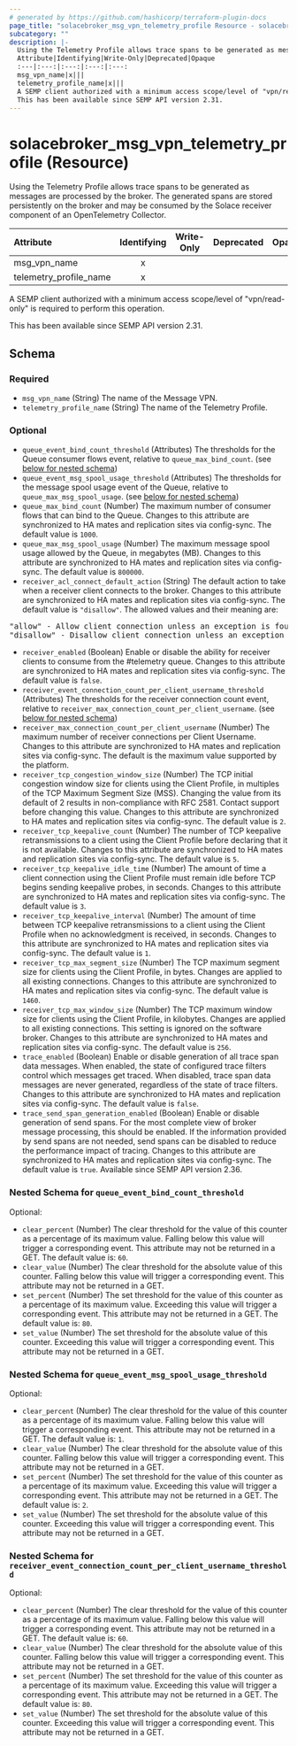 ```yaml
---
# generated by https://github.com/hashicorp/terraform-plugin-docs
page_title: "solacebroker_msg_vpn_telemetry_profile Resource - solacebroker"
subcategory: ""
description: |-
  Using the Telemetry Profile allows trace spans to be generated as messages are processed by the broker. The generated spans are stored persistently on the broker and may be consumed by the Solace receiver component of an OpenTelemetry Collector.
  Attribute|Identifying|Write-Only|Deprecated|Opaque
  :---|:---:|:---:|:---:|:---:
  msg_vpn_name|x|||
  telemetry_profile_name|x|||
  A SEMP client authorized with a minimum access scope/level of "vpn/read-only" is required to perform this operation.
  This has been available since SEMP API version 2.31.
---
```


# solacebroker_msg_vpn_telemetry_profile (Resource)

Using the Telemetry Profile allows trace spans to be generated as messages are processed by the broker. The generated spans are stored persistently on the broker and may be consumed by the Solace receiver component of an OpenTelemetry Collector.


Attribute|Identifying|Write-Only|Deprecated|Opaque
:---|:---:|:---:|:---:|:---:
msg_vpn_name|x|||
telemetry_profile_name|x|||



A SEMP client authorized with a minimum access scope/level of "vpn/read-only" is required to perform this operation.

This has been available since SEMP API version 2.31.



<!-- schema generated by tfplugindocs -->
## Schema

### Required

- `msg_vpn_name` (String) The name of the Message VPN.
- `telemetry_profile_name` (String) The name of the Telemetry Profile.

### Optional

- `queue_event_bind_count_threshold` (Attributes) The thresholds for the Queue consumer flows event, relative to `queue_max_bind_count`. (see [below for nested schema](#nestedatt--queue_event_bind_count_threshold))
- `queue_event_msg_spool_usage_threshold` (Attributes) The thresholds for the message spool usage event of the Queue, relative to `queue_max_msg_spool_usage`. (see [below for nested schema](#nestedatt--queue_event_msg_spool_usage_threshold))
- `queue_max_bind_count` (Number) The maximum number of consumer flows that can bind to the Queue. Changes to this attribute are synchronized to HA mates and replication sites via config-sync. The default value is `1000`.
- `queue_max_msg_spool_usage` (Number) The maximum message spool usage allowed by the Queue, in megabytes (MB). Changes to this attribute are synchronized to HA mates and replication sites via config-sync. The default value is `800000`.
- `receiver_acl_connect_default_action` (String) The default action to take when a receiver client connects to the broker. Changes to this attribute are synchronized to HA mates and replication sites via config-sync. The default value is `"disallow"`. The allowed values and their meaning are:

<pre>
"allow" - Allow client connection unless an exception is found for it.
"disallow" - Disallow client connection unless an exception is found for it.
</pre>
- `receiver_enabled` (Boolean) Enable or disable the ability for receiver clients to consume from the #telemetry queue. Changes to this attribute are synchronized to HA mates and replication sites via config-sync. The default value is `false`.
- `receiver_event_connection_count_per_client_username_threshold` (Attributes) The thresholds for the receiver connection count event, relative to `receiver_max_connection_count_per_client_username`. (see [below for nested schema](#nestedatt--receiver_event_connection_count_per_client_username_threshold))
- `receiver_max_connection_count_per_client_username` (Number) The maximum number of receiver connections per Client Username. Changes to this attribute are synchronized to HA mates and replication sites via config-sync. The default is the maximum value supported by the platform.
- `receiver_tcp_congestion_window_size` (Number) The TCP initial congestion window size for clients using the Client Profile, in multiples of the TCP Maximum Segment Size (MSS). Changing the value from its default of 2 results in non-compliance with RFC 2581. Contact support before changing this value. Changes to this attribute are synchronized to HA mates and replication sites via config-sync. The default value is `2`.
- `receiver_tcp_keepalive_count` (Number) The number of TCP keepalive retransmissions to a client using the Client Profile before declaring that it is not available. Changes to this attribute are synchronized to HA mates and replication sites via config-sync. The default value is `5`.
- `receiver_tcp_keepalive_idle_time` (Number) The amount of time a client connection using the Client Profile must remain idle before TCP begins sending keepalive probes, in seconds. Changes to this attribute are synchronized to HA mates and replication sites via config-sync. The default value is `3`.
- `receiver_tcp_keepalive_interval` (Number) The amount of time between TCP keepalive retransmissions to a client using the Client Profile when no acknowledgment is received, in seconds. Changes to this attribute are synchronized to HA mates and replication sites via config-sync. The default value is `1`.
- `receiver_tcp_max_segment_size` (Number) The TCP maximum segment size for clients using the Client Profile, in bytes. Changes are applied to all existing connections. Changes to this attribute are synchronized to HA mates and replication sites via config-sync. The default value is `1460`.
- `receiver_tcp_max_window_size` (Number) The TCP maximum window size for clients using the Client Profile, in kilobytes. Changes are applied to all existing connections. This setting is ignored on the software broker. Changes to this attribute are synchronized to HA mates and replication sites via config-sync. The default value is `256`.
- `trace_enabled` (Boolean) Enable or disable generation of all trace span data messages. When enabled, the state of configured trace filters control which messages get traced. When disabled, trace span data messages are never generated, regardless of the state of trace filters. Changes to this attribute are synchronized to HA mates and replication sites via config-sync. The default value is `false`.
- `trace_send_span_generation_enabled` (Boolean) Enable or disable generation of send spans. For the most complete view of broker message processing, this should be enabled. If the information provided by send spans are not needed, send spans can be disabled to reduce the performance impact of tracing. Changes to this attribute are synchronized to HA mates and replication sites via config-sync. The default value is `true`. Available since SEMP API version 2.36.

<a id="nestedatt--queue_event_bind_count_threshold"></a>
### Nested Schema for `queue_event_bind_count_threshold`

Optional:

- `clear_percent` (Number) The clear threshold for the value of this counter as a percentage of its maximum value. Falling below this value will trigger a corresponding event. This attribute may not be returned in a GET. The default value is: `60`.
- `clear_value` (Number) The clear threshold for the absolute value of this counter. Falling below this value will trigger a corresponding event. This attribute may not be returned in a GET.
- `set_percent` (Number) The set threshold for the value of this counter as a percentage of its maximum value. Exceeding this value will trigger a corresponding event. This attribute may not be returned in a GET. The default value is: `80`.
- `set_value` (Number) The set threshold for the absolute value of this counter. Exceeding this value will trigger a corresponding event. This attribute may not be returned in a GET.


<a id="nestedatt--queue_event_msg_spool_usage_threshold"></a>
### Nested Schema for `queue_event_msg_spool_usage_threshold`

Optional:

- `clear_percent` (Number) The clear threshold for the value of this counter as a percentage of its maximum value. Falling below this value will trigger a corresponding event. This attribute may not be returned in a GET. The default value is: `1`.
- `clear_value` (Number) The clear threshold for the absolute value of this counter. Falling below this value will trigger a corresponding event. This attribute may not be returned in a GET.
- `set_percent` (Number) The set threshold for the value of this counter as a percentage of its maximum value. Exceeding this value will trigger a corresponding event. This attribute may not be returned in a GET. The default value is: `2`.
- `set_value` (Number) The set threshold for the absolute value of this counter. Exceeding this value will trigger a corresponding event. This attribute may not be returned in a GET.


<a id="nestedatt--receiver_event_connection_count_per_client_username_threshold"></a>
### Nested Schema for `receiver_event_connection_count_per_client_username_threshold`

Optional:

- `clear_percent` (Number) The clear threshold for the value of this counter as a percentage of its maximum value. Falling below this value will trigger a corresponding event. This attribute may not be returned in a GET. The default value is: `60`.
- `clear_value` (Number) The clear threshold for the absolute value of this counter. Falling below this value will trigger a corresponding event. This attribute may not be returned in a GET.
- `set_percent` (Number) The set threshold for the value of this counter as a percentage of its maximum value. Exceeding this value will trigger a corresponding event. This attribute may not be returned in a GET. The default value is: `80`.
- `set_value` (Number) The set threshold for the absolute value of this counter. Exceeding this value will trigger a corresponding event. This attribute may not be returned in a GET.
